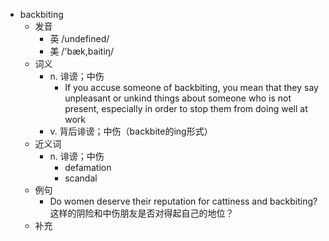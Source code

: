 - backbiting
  - 发音
    - 英 /undefined/
    - 美 /'bæk,baitiŋ/
  - 词义
    - n. 诽谤；中伤
      - If you accuse someone of backbiting, you mean that they say unpleasant or unkind things about someone who is not present, especially in order to stop them from doing well at work
    - v. 背后诽谤；中伤（backbite的ing形式）
  - 近义词
    - n. 诽谤；中伤
      - defamation
      - scandal
  - 例句
    - Do women deserve their reputation for cattiness and backbiting? 这样的阴险和中伤朋友是否对得起自己的地位？
  - 补充